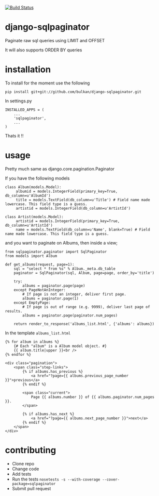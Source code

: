 [![Build Status](https://secure.travis-ci.org/bulkan/django-sqlpaginator.png?branch=master)](http://travis-ci.org/bulkan/django-sqlpaginator)

django-sqlpaginator
===================

Paginate raw sql queries using LIMIT and OFFSET

It will also supports ORDER BY queries

installation
============

To install for the moment use the following

    pip install git+git://github.com/bulkan/django-sqlpaginator.git

In settings.py

    INSTALLED_APPS = (
        ...
        'sqlpaginator',
        ...
    )

Thats it !!

usage
=====

Pretty much same as django.core.pagination.Paginator

If you have the following models

    class Album(models.Model):
         albumid = models.IntegerField(primary_key=True, db_column=u'AlbumId')
         title = models.TextField(db_column=u'Title') # Field name made lowercase. This field type is a guess.
         artistid = models.IntegerField(db_column=u'ArtistId')

    class Artist(models.Model):
         artistid = models.IntegerField(primary_key=True, db_column=u'ArtistId')
         name = models.TextField(db_column=u'Name', blank=True) # Field name made lowercase. This field type is a guess.


and you want to paginate on Albums, then inside a view;


    from sqlpaginator.paginator import SqlPaginator
    from models import Album

    def get_albums(request, page=1):
        sql = "select * from %s" % Album._meta.db_table
        paginator = SqlPaginator(sql, Album, page=page, order_by='title')

        try:
            albums = paginator.page(page)
        except PageNotAnInteger:
            # If page is not an integer, deliver first page.
            albums = paginator.page(1)
        except EmptyPage:
            # If page is out of range (e.g. 9999), deliver last page of results.
            albums = paginator.page(paginator.num_pages)

        return render_to_response('albums_list.html', {'albums': albums})


 In the template ```albums_list.html```


    {% for album in albums %}
        {# Each "album" is a Album model object. #}
        {{ album.title|upper }}<br />
    {% endfor %}

    <div class="pagination">
        <span class="step-links">
            {% if albums.has_previous %}
                <a href="?page={{ albums.previous_page_number }}">previous</a>
            {% endif %}

            <span class="current">
                Page {{ albums.number }} of {{ albums.paginator.num_pages }}.
            </span>

            {% if albums.has_next %}
                <a href="?page={{ albums.next_page_number }}">next</a>
            {% endif %}
        </span>
    </div>


contributing
=====

* Clone repo
* Change code
* Add tests
* Run the tests
```nosetests -s --with-coverage --cover-package=sqlpaginator```
* Submit pull request
